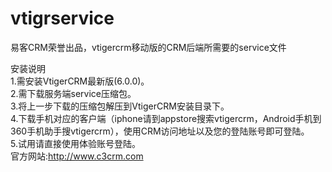 vtigrservice
============

易客CRM荣誉出品，vtigercrm移动版的CRM后端所需要的service文件

安装说明<br>
1.需安装VtigerCRM最新版(6.0.0)。<br>
2.需下载服务端service压缩包。<br>	
3.将上一步下载的压缩包解压到VtigerCRM安装目录下。<br>
4.下载手机对应的客户端（iphone请到appstore搜索vtigercrm，Android手机到360手机助手搜vtigercrm），使用CRM访问地址以及您的登陆账号即可登陆。<br>
5.试用请直接使用体验账号登陆。<br>
官方网站:http://www.c3crm.com
